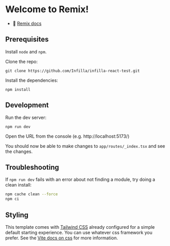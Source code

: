 # Welcome to Remix!

- 📖 [Remix docs](https://remix.run/docs)

## Prerequisites

Install `node` and `npm`.

Clone the repo:

```
git clone https://github.com/Infilla/infilla-react-test.git
```

Install the dependencies:

```
npm install
```

## Development

Run the dev server:

```shellscript
npm run dev
```

Open the URL from the console (e.g. http://localhost:5173/)

You should now be able to make changes to `app/routes/_index.tsx` and see the changes.

## Troubleshooting

If `npm run dev` fails with an error about not finding a module, try doing a clean install:

```sh
npm cache clean --force
npm ci
```

## Styling

This template comes with [Tailwind CSS](https://tailwindcss.com/) already configured for a simple default starting experience. You can use whatever css framework you prefer. See the [Vite docs on css](https://vitejs.dev/guide/features.html#css) for more information.
